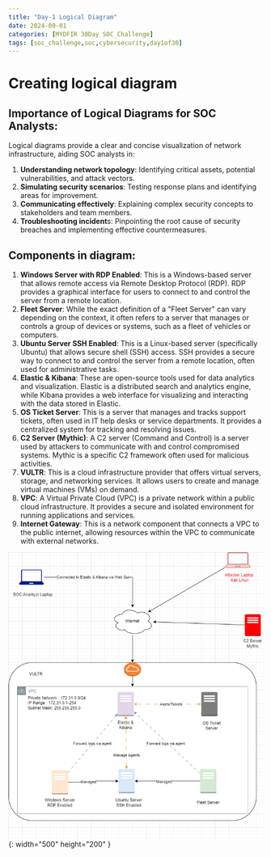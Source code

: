 ```yaml
---
title: "Day-1 Logical Diagram"
date: 2024-09-01 
categories: [MYDFIR 30Day SOC_Challenge]
tags: [soc_challenge,soc,cybersecurity,day1of30]
---
```


# Creating logical diagram

## Importance of Logical Diagrams for SOC Analysts:

Logical diagrams provide a clear and concise visualization of network infrastructure, aiding SOC analysts in:

1. **Understanding network topology**: Identifying critical assets, potential vulnerabilities, and attack vectors.
2. **Simulating security scenarios**: Testing response plans and identifying areas for improvement.
3. **Communicating effectively**: Explaining complex security concepts to stakeholders and team members.
4. **Troubleshooting incident**s: Pinpointing the root cause of security breaches and implementing effective countermeasures.

## Components in diagram:

1. **Windows Server with RDP Enabled**: This is a Windows-based server that allows remote access via Remote Desktop Protocol (RDP). RDP provides a graphical interface for users to connect to and control the server from a remote location.
2. **Fleet Server**: While the exact definition of a "Fleet Server" can vary depending on the context, it often refers to a server that manages or controls a group of devices or systems, such as a fleet of vehicles or computers.
3. **Ubuntu Server SSH Enabled**: This is a Linux-based server (specifically Ubuntu) that allows secure shell (SSH) access. SSH provides a secure way to connect to and control the server from a remote location, often used for administrative tasks.
4. **Elastic & Kibana**: These are open-source tools used for data analytics and visualization. Elastic is a distributed search and analytics engine, while Kibana provides a web interface for visualizing and interacting with the data stored in Elastic.
5. **OS Ticket Server**: This is a server that manages and tracks support tickets, often used in IT help desks or service departments. It provides a centralized system for tracking and resolving issues.
6. **C2 Server (Mythic)**: A C2 server (Command and Control) is a server used by attackers to communicate with and control compromised systems. Mythic is a specific C2 framework often used for malicious activities.
7. **VULTR**: This is a cloud infrastructure provider that offers virtual servers, storage, and networking services. It allows users to create and manage virtual machines (VMs) on demand.
8. **VPC**: A Virtual Private Cloud (VPC) is a private network within a public cloud infrastructure. It provides a secure and isolated environment for running applications and services.
9. **Internet Gateway**: This is a network component that connects a VPC to the public internet, allowing resources within the VPC to communicate with external networks.

![Desktop view](/assets/ChallengeDay-1.drawio.png){: width="500" height="200" }


